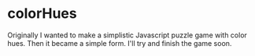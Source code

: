 # colorHues
Originally I wanted to make a simplistic Javascript puzzle game with color hues. Then it became a simple form. I'll try and finish the game soon.
